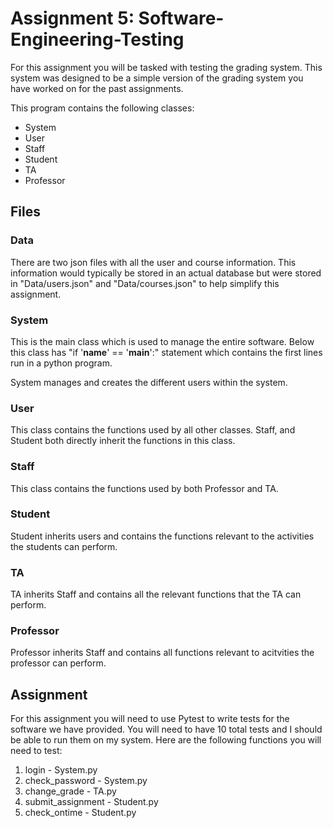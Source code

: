 # Assignment 5: Software-Engineering-Testing

For this assignment you will be tasked with testing the grading system. This system was designed to be a simple version 
of the grading system you have worked on for the past assignments. 


This program contains the following classes:
- System
- User
- Staff
- Student
- TA
- Professor

## Files

### Data
There are two json files with all the user and course information. This information would typically be stored in an actual
database but were stored in "Data/users.json" and "Data/courses.json" to help simplify this assignment.

### System
This is the main class which is used to manage the entire software. Below this class has "if '__name__' == '__main__':" statement 
which contains the first lines run in a python program.

System manages and creates the different users within the system.

### User

This class contains the functions used by all other classes. Staff, and Student both directly inherit the functions in this class.

### Staff

This class contains the functions used by both Professor and TA.

### Student
Student inherits users and contains the functions relevant to the activities the students can perform.

### TA
TA inherits Staff and contains all the relevant functions that the TA can perform.

### Professor
Professor inherits Staff and contains all functions relevant to acitvities the professor can perform.

## Assignment

For this assignment you will need to use Pytest to write tests for the software we have provided. You will need to have 10 total tests and I should be able to run them on my system. Here are the following functions you will need to test:

1. login - System.py
2. check_password - System.py
3. change_grade - TA.py
4. submit_assignment - Student.py
5. check_ontime - Student.py
